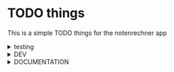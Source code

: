 # TODO things
This is a simple TODO things for the notenrechner app



<details>
<summary>testing</summary>

### /glue


##### /data_core
- init_data_core()
- do_initial_read()
- init_pd_dataframes()


##### /data_formats
- ntr_data_formatter / get_data_format()


##### /data_objcts
- OBJCTS


##### /data_reader
- check_data()
- read_data()
- validate_inpt_13()
- write_data()



</details>



<details>
<summary>DEV</summary>

### frontend
- add config setting to page 6_Einstellungen



### glue
- finish the function to load data
- finish the function to read data
- add initial read to startup process according to the selected setting


###### data_core
- add functionality for reading (file)
- add functionality for writing (file)
    -> add functions for appending to session_state DATE
    -> add functions for stripping elements from session_state DATA

###### data_reader
- add function to translate PLSQL datatypes to python


## possible design changes:
- make main.py into a init function to init the app
- add check for each file if page is rerun -> rerun using proposed init app
- add check value to session_state

</details>







<details>
<summary>DOCUMENTATION</summary>

### documentation required:

### frontend (USER) -> GERMAN
- Install
- Usage



### frontend (technical)
- structure
- flowchart events



### glue
- ALL


</details>